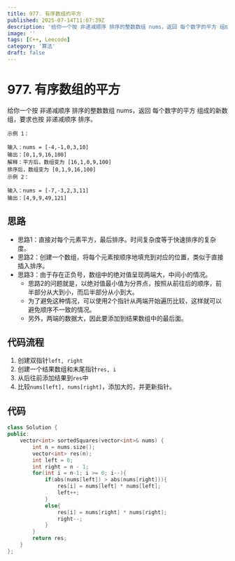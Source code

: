 ```yaml
---
title: 977. 有序数组的平方
published: 2025-07-14T11:07:39Z
description: '给你一个按 非递减顺序 排序的整数数组 nums，返回 每个数字的平方 组成的新数组，要求也按 非递减顺序 排序。'
image: ''
tags: [C++, Leecode]
category: '算法'
draft: false
---
```


# 977. 有序数组的平方

给你一个按 非递减顺序 排序的整数数组 nums，返回 每个数字的平方 组成的新数组，要求也按 非递减顺序 排序。

```
示例 1：

输入：nums = [-4,-1,0,3,10]
输出：[0,1,9,16,100]
解释：平方后，数组变为 [16,1,0,9,100]
排序后，数组变为 [0,1,9,16,100]
示例 2：

输入：nums = [-7,-3,2,3,11]
输出：[4,9,9,49,121]

```

## 思路

+ 思路1：直接对每个元素平方，最后排序。时间复杂度等于快速排序的复杂度。
+ 思路2：创建一个数组，将每个元素按顺序地填充到对应的位置，类似于直接插入排序。
+ 思路3：由于存在正负号，数组中的绝对值呈现两端大，中间小的情况。
  + 思路2的问题就是，以绝对值最小值为分界点，按照从前往后的顺序，前半部分从大到小，而后半部分从小到大。
  + 为了避免这种情况，可以使用2个指针从两端开始遍历比较，这样就可以避免顺序不一致的情况。
  + 另外，两端的数据大，因此要添加到结果数组中的最后面。

## 代码流程

1. 创建双指针`left, right`
2. 创建一个结果数组和末尾指针`res, i`
3. 从后往前添加结果到`res`中
4. 比较`nums[left], nums[right]`，添加大的，并更新指针。


## 代码

```cpp
class Solution {
public:
    vector<int> sortedSquares(vector<int>& nums) {
        int n = nums.size();
        vector<int> res(n);
        int left = 0;
        int right = n - 1;
        for(int i = n-1; i >= 0; i--){
            if(abs(nums[left]) > abs(nums[right])){
                res[i] = nums[left] * nums[left];
                left++;
            }
            else{
                res[i] = nums[right] * nums[right];
                right--;
            }
        }
        return res;
    }
};
```